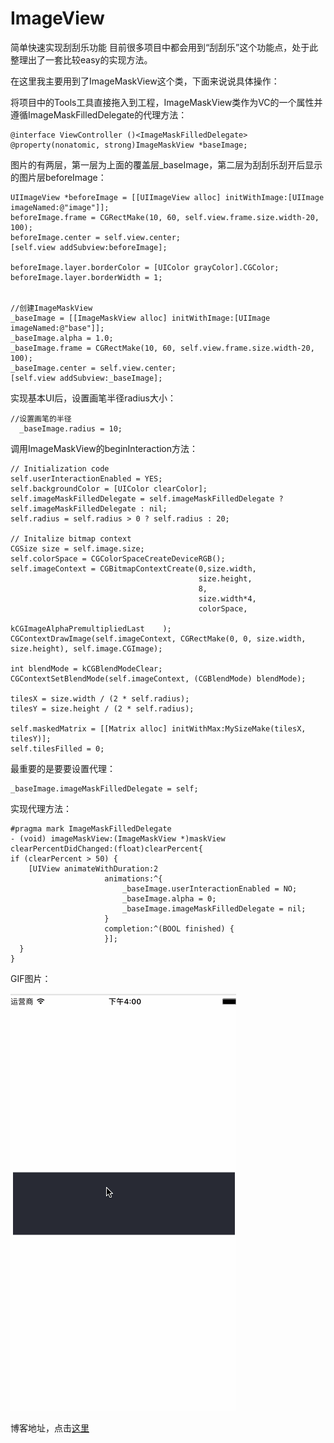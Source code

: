 # ImageView
简单快速实现刮刮乐功能
目前很多项目中都会用到“刮刮乐”这个功能点，处于此整理出了一套比较easy的实现方法。

在这里我主要用到了ImageMaskView这个类，下面来说说具体操作：

将项目中的Tools工具直接拖入到工程，ImageMaskView类作为VC的一个属性并遵循ImageMaskFilledDelegate的代理方法：

    @interface ViewController ()<ImageMaskFilledDelegate>
    @property(nonatomic, strong)ImageMaskView *baseImage;

图片的有两层，第一层为上面的覆盖层_baseImage，第二层为刮刮乐刮开后显示的图片层beforeImage：
      
    UIImageView *beforeImage = [[UIImageView alloc] initWithImage:[UIImage imageNamed:@"image"]];
    beforeImage.frame = CGRectMake(10, 60, self.view.frame.size.width-20, 100);
    beforeImage.center = self.view.center;
    [self.view addSubview:beforeImage];
    
    beforeImage.layer.borderColor = [UIColor grayColor].CGColor;
    beforeImage.layer.borderWidth = 1;
    
    
    //创建ImageMaskView
    _baseImage = [[ImageMaskView alloc] initWithImage:[UIImage imageNamed:@"base"]];
    _baseImage.alpha = 1.0;
    _baseImage.frame = CGRectMake(10, 60, self.view.frame.size.width-20, 100);
    _baseImage.center = self.view.center;
    [self.view addSubview:_baseImage];

实现基本UI后，设置画笔半径radius大小：

    //设置画笔的半径
      _baseImage.radius = 10;
调用ImageMaskView的beginInteraction方法：

    // Initialization code
    self.userInteractionEnabled = YES;
    self.backgroundColor = [UIColor clearColor];
    self.imageMaskFilledDelegate = self.imageMaskFilledDelegate ? self.imageMaskFilledDelegate : nil;
    self.radius = self.radius > 0 ? self.radius : 20;

    // Initalize bitmap context
    CGSize size = self.image.size;
    self.colorSpace = CGColorSpaceCreateDeviceRGB();
    self.imageContext = CGBitmapContextCreate(0,size.width,
                                              size.height,
                                              8,
                                              size.width*4,
                                              colorSpace,
                                              kCGImageAlphaPremultipliedLast	);
    CGContextDrawImage(self.imageContext, CGRectMake(0, 0, size.width, size.height), self.image.CGImage);

    int blendMode = kCGBlendModeClear;
    CGContextSetBlendMode(self.imageContext, (CGBlendMode) blendMode);

    tilesX = size.width / (2 * self.radius);
    tilesY = size.height / (2 * self.radius);

    self.maskedMatrix = [[Matrix alloc] initWithMax:MySizeMake(tilesX, tilesY)];
    self.tilesFilled = 0;

最重要的是要要设置代理：
  
    _baseImage.imageMaskFilledDelegate = self;

实现代理方法：

    #pragma mark ImageMaskFilledDelegate
    - (void) imageMaskView:(ImageMaskView *)maskView clearPercentDidChanged:(float)clearPercent{
    if (clearPercent > 50) {
        [UIView animateWithDuration:2
                         animations:^{
                             _baseImage.userInteractionEnabled = NO;
                             _baseImage.alpha = 0;
                             _baseImage.imageMaskFilledDelegate = nil;
                         }
                         completion:^(BOOL finished) {
                         }];
      }
    }

GIF图片：

![img](https://github.com/Zhou1008/ImageView/blob/master/刮刮乐.gif)

博客地址，点击[这里](http://www.jianshu.com/p/ce89d62654f7)
